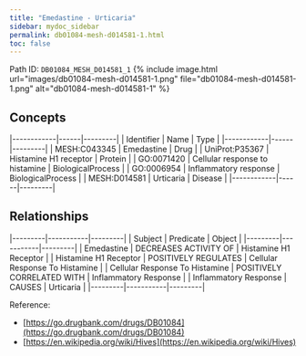 ```yaml
---
title: "Emedastine - Urticaria"
sidebar: mydoc_sidebar
permalink: db01084-mesh-d014581-1.html
toc: false 
---
```



Path ID: `DB01084_MESH_D014581_1`
{% include image.html url="images/db01084-mesh-d014581-1.png" file="db01084-mesh-d014581-1.png" alt="db01084-mesh-d014581-1" %}

## Concepts

|------------|------|---------|
| Identifier | Name | Type    |
|------------|------|---------|
| MESH:C043345 | Emedastine | Drug |
| UniProt:P35367 | Histamine H1 receptor | Protein |
| GO:0071420 | Cellular response to histamine | BiologicalProcess |
| GO:0006954 | Inflammatory response | BiologicalProcess |
| MESH:D014581 | Urticaria | Disease |
|------------|------|---------|

## Relationships

|---------|-----------|---------|
| Subject | Predicate | Object  |
|---------|-----------|---------|
| Emedastine | DECREASES ACTIVITY OF | Histamine H1 Receptor |
| Histamine H1 Receptor | POSITIVELY REGULATES | Cellular Response To Histamine |
| Cellular Response To Histamine | POSITIVELY CORRELATED WITH | Inflammatory Response |
| Inflammatory Response | CAUSES | Urticaria |
|---------|-----------|---------|

Reference: 
  - [https://go.drugbank.com/drugs/DB01084](https://go.drugbank.com/drugs/DB01084)
  - [https://en.wikipedia.org/wiki/Hives](https://en.wikipedia.org/wiki/Hives)
